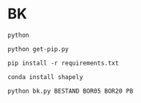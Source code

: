 # BK

`python`

`python get-pip.py`

`pip install -r requirements.txt`

`conda install shapely`

`python bk.py BESTAND BOR05 BOR20 PB`
